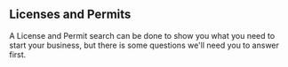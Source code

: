 ## Licenses and Permits

A  License and Permit search can be done to show you what you need to start your business, but there is some questions we'll need you to answer first.
